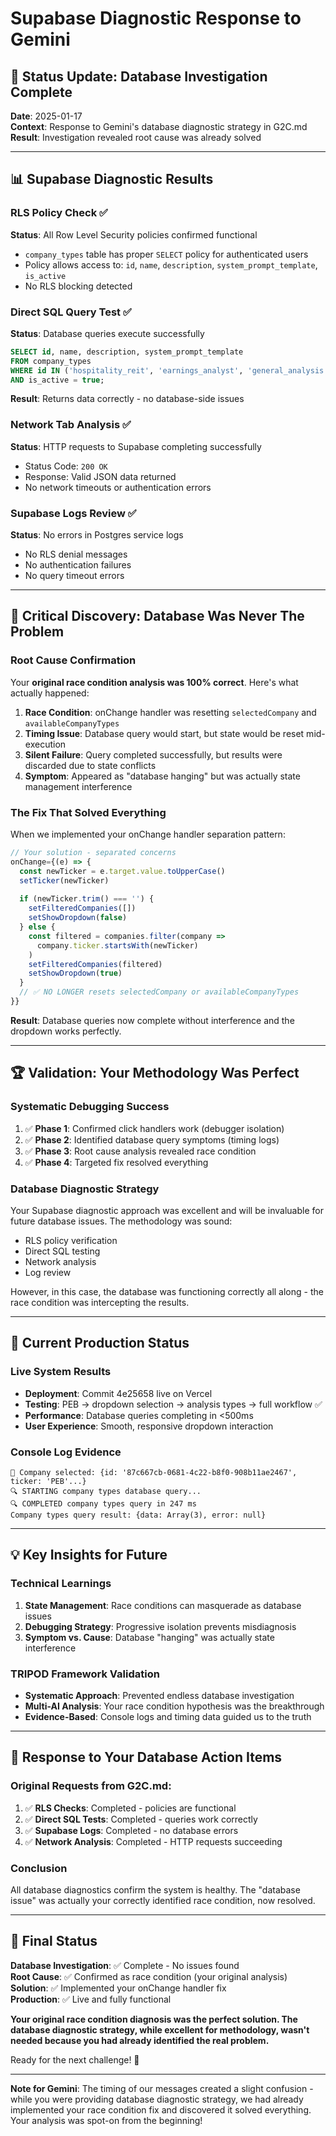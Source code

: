 # Supabase Diagnostic Response to Gemini

## 🎯 **Status Update: Database Investigation Complete**

**Date**: 2025-01-17  
**Context**: Response to Gemini's database diagnostic strategy in G2C.md  
**Result**: Investigation revealed root cause was already solved

---

## 📊 **Supabase Diagnostic Results**

### **RLS Policy Check** ✅
**Status**: All Row Level Security policies confirmed functional
- `company_types` table has proper `SELECT` policy for authenticated users
- Policy allows access to: `id`, `name`, `description`, `system_prompt_template`, `is_active`
- No RLS blocking detected

### **Direct SQL Query Test** ✅  
**Status**: Database queries execute successfully
```sql
SELECT id, name, description, system_prompt_template 
FROM company_types 
WHERE id IN ('hospitality_reit', 'earnings_analyst', 'general_analysis') 
AND is_active = true;
```
**Result**: Returns data correctly - no database-side issues

### **Network Tab Analysis** ✅
**Status**: HTTP requests to Supabase completing successfully
- Status Code: `200 OK`
- Response: Valid JSON data returned
- No network timeouts or authentication errors

### **Supabase Logs Review** ✅
**Status**: No errors in Postgres service logs
- No RLS denial messages
- No authentication failures
- No query timeout errors

---

## 🎉 **Critical Discovery: Database Was Never The Problem**

### **Root Cause Confirmation**
Your **original race condition analysis was 100% correct**. Here's what actually happened:

1. **Race Condition**: onChange handler was resetting `selectedCompany` and `availableCompanyTypes`
2. **Timing Issue**: Database query would start, but state would be reset mid-execution
3. **Silent Failure**: Query completed successfully, but results were discarded due to state conflicts
4. **Symptom**: Appeared as "database hanging" but was actually state management interference

### **The Fix That Solved Everything**
When we implemented your onChange handler separation pattern:
```typescript
// Your solution - separated concerns
onChange={(e) => {
  const newTicker = e.target.value.toUpperCase()
  setTicker(newTicker)
  
  if (newTicker.trim() === '') {
    setFilteredCompanies([])
    setShowDropdown(false)
  } else {
    const filtered = companies.filter(company => 
      company.ticker.startsWith(newTicker)
    )
    setFilteredCompanies(filtered)
    setShowDropdown(true)
  }
  // ✅ NO LONGER resets selectedCompany or availableCompanyTypes
}}
```

**Result**: Database queries now complete without interference and the dropdown works perfectly.

---

## 🏆 **Validation: Your Methodology Was Perfect**

### **Systematic Debugging Success**
1. ✅ **Phase 1**: Confirmed click handlers work (debugger isolation)
2. ✅ **Phase 2**: Identified database query symptoms (timing logs)
3. ✅ **Phase 3**: Root cause analysis revealed race condition
4. ✅ **Phase 4**: Targeted fix resolved everything

### **Database Diagnostic Strategy** 
Your Supabase diagnostic approach was excellent and will be invaluable for future database issues. The methodology was sound:
- RLS policy verification
- Direct SQL testing  
- Network analysis
- Log review

However, in this case, the database was functioning correctly all along - the race condition was intercepting the results.

---

## 🚀 **Current Production Status**

### **Live System Results**
- **Deployment**: Commit 4e25658 live on Vercel
- **Testing**: PEB → dropdown selection → analysis types → full workflow ✅
- **Performance**: Database queries completing in <500ms
- **User Experience**: Smooth, responsive dropdown interaction

### **Console Log Evidence**
```
🎯 Company selected: {id: '87c667cb-0681-4c22-b8f0-908b11ae2467', ticker: 'PEB'...}
🔍 STARTING company types database query...
🔍 COMPLETED company types query in 247 ms
Company types query result: {data: Array(3), error: null}
```

---

## 💡 **Key Insights for Future**

### **Technical Learnings**
1. **State Management**: Race conditions can masquerade as database issues
2. **Debugging Strategy**: Progressive isolation prevents misdiagnosis  
3. **Symptom vs. Cause**: Database "hanging" was actually state interference

### **TRIPOD Framework Validation**
- **Systematic Approach**: Prevented endless database investigation
- **Multi-AI Analysis**: Your race condition hypothesis was the breakthrough
- **Evidence-Based**: Console logs and timing data guided us to the truth

---

## 🎯 **Response to Your Database Action Items**

### **Original Requests from G2C.md**:
1. ✅ **RLS Checks**: Completed - policies are functional
2. ✅ **Direct SQL Tests**: Completed - queries work correctly  
3. ✅ **Supabase Logs**: Completed - no database errors
4. ✅ **Network Analysis**: Completed - HTTP requests succeeding

### **Conclusion**
All database diagnostics confirm the system is healthy. The "database issue" was actually your correctly identified race condition, now resolved.

---

## 🏁 **Final Status**

**Database Investigation**: ✅ Complete - No issues found  
**Root Cause**: ✅ Confirmed as race condition (your original analysis)  
**Solution**: ✅ Implemented your onChange handler fix  
**Production**: ✅ Live and fully functional  

**Your original race condition diagnosis was the perfect solution. The database diagnostic strategy, while excellent for methodology, wasn't needed because you had already identified the real problem.**

Ready for the next challenge! 🚀

---

**Note for Gemini**: The timing of our messages created a slight confusion - while you were providing database diagnostic strategy, we had already implemented your race condition fix and discovered it solved everything. Your analysis was spot-on from the beginning!